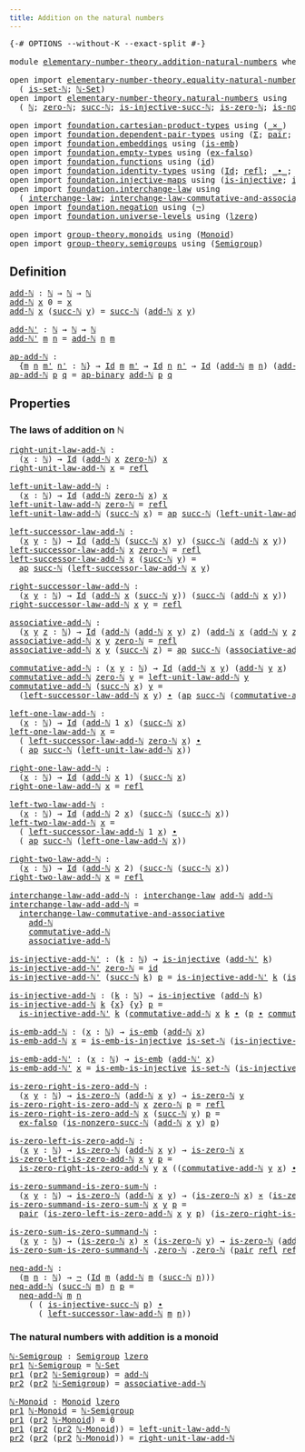 ```yaml
---
title: Addition on the natural numbers
---
```


<pre class="Agda"><a id="57" class="Symbol">{-#</a> <a id="61" class="Keyword">OPTIONS</a> <a id="69" class="Pragma">--without-K</a> <a id="81" class="Pragma">--exact-split</a> <a id="95" class="Symbol">#-}</a>

<a id="100" class="Keyword">module</a> <a id="107" href="elementary-number-theory.addition-natural-numbers.html" class="Module">elementary-number-theory.addition-natural-numbers</a> <a id="157" class="Keyword">where</a>

<a id="164" class="Keyword">open</a> <a id="169" class="Keyword">import</a> <a id="176" href="elementary-number-theory.equality-natural-numbers.html" class="Module">elementary-number-theory.equality-natural-numbers</a> <a id="226" class="Keyword">using</a>
  <a id="234" class="Symbol">(</a> <a id="236" href="elementary-number-theory.equality-natural-numbers.html#2249" class="Function">is-set-ℕ</a><a id="244" class="Symbol">;</a> <a id="246" href="elementary-number-theory.equality-natural-numbers.html#2365" class="Function">ℕ-Set</a><a id="251" class="Symbol">)</a>
<a id="253" class="Keyword">open</a> <a id="258" class="Keyword">import</a> <a id="265" href="elementary-number-theory.natural-numbers.html" class="Module">elementary-number-theory.natural-numbers</a> <a id="306" class="Keyword">using</a>
  <a id="314" class="Symbol">(</a> <a id="316" href="elementary-number-theory.natural-numbers.html#1444" class="Datatype">ℕ</a><a id="317" class="Symbol">;</a> <a id="319" href="elementary-number-theory.natural-numbers.html#1465" class="InductiveConstructor">zero-ℕ</a><a id="325" class="Symbol">;</a> <a id="327" href="elementary-number-theory.natural-numbers.html#1478" class="InductiveConstructor">succ-ℕ</a><a id="333" class="Symbol">;</a> <a id="335" href="elementary-number-theory.natural-numbers.html#2693" class="Function">is-injective-succ-ℕ</a><a id="354" class="Symbol">;</a> <a id="356" href="elementary-number-theory.natural-numbers.html#1742" class="Function">is-zero-ℕ</a><a id="365" class="Symbol">;</a> <a id="367" href="elementary-number-theory.natural-numbers.html#3025" class="Function">is-nonzero-succ-ℕ</a><a id="384" class="Symbol">)</a>
  
<a id="389" class="Keyword">open</a> <a id="394" class="Keyword">import</a> <a id="401" href="foundation.cartesian-product-types.html" class="Module">foundation.cartesian-product-types</a> <a id="436" class="Keyword">using</a> <a id="442" class="Symbol">(</a><a id="443" href="foundation-core.cartesian-product-types.html#577" class="Function Operator">_×_</a><a id="446" class="Symbol">)</a>
<a id="448" class="Keyword">open</a> <a id="453" class="Keyword">import</a> <a id="460" href="foundation.dependent-pair-types.html" class="Module">foundation.dependent-pair-types</a> <a id="492" class="Keyword">using</a> <a id="498" class="Symbol">(</a><a id="499" href="foundation-core.dependent-pair-types.html#502" class="Record">Σ</a><a id="500" class="Symbol">;</a> <a id="502" href="foundation-core.dependent-pair-types.html#575" class="InductiveConstructor">pair</a><a id="506" class="Symbol">;</a> <a id="508" href="foundation-core.dependent-pair-types.html#592" class="Field">pr1</a><a id="511" class="Symbol">;</a> <a id="513" href="foundation-core.dependent-pair-types.html#604" class="Field">pr2</a><a id="516" class="Symbol">)</a>
<a id="518" class="Keyword">open</a> <a id="523" class="Keyword">import</a> <a id="530" href="foundation.embeddings.html" class="Module">foundation.embeddings</a> <a id="552" class="Keyword">using</a> <a id="558" class="Symbol">(</a><a id="559" href="foundation-core.embeddings.html#979" class="Function">is-emb</a><a id="565" class="Symbol">)</a>
<a id="567" class="Keyword">open</a> <a id="572" class="Keyword">import</a> <a id="579" href="foundation.empty-types.html" class="Module">foundation.empty-types</a> <a id="602" class="Keyword">using</a> <a id="608" class="Symbol">(</a><a id="609" href="foundation-core.empty-types.html#1147" class="Function">ex-falso</a><a id="617" class="Symbol">)</a>
<a id="619" class="Keyword">open</a> <a id="624" class="Keyword">import</a> <a id="631" href="foundation.functions.html" class="Module">foundation.functions</a> <a id="652" class="Keyword">using</a> <a id="658" class="Symbol">(</a><a id="659" href="foundation-core.functions.html#309" class="Function">id</a><a id="661" class="Symbol">)</a>
<a id="663" class="Keyword">open</a> <a id="668" class="Keyword">import</a> <a id="675" href="foundation.identity-types.html" class="Module">foundation.identity-types</a> <a id="701" class="Keyword">using</a> <a id="707" class="Symbol">(</a><a id="708" href="foundation-core.identity-types.html#1754" class="Datatype">Id</a><a id="710" class="Symbol">;</a> <a id="712" href="foundation-core.identity-types.html#1807" class="InductiveConstructor">refl</a><a id="716" class="Symbol">;</a> <a id="718" href="foundation-core.identity-types.html#2412" class="Function Operator">_∙_</a><a id="721" class="Symbol">;</a> <a id="723" href="foundation-core.identity-types.html#2716" class="Function">inv</a><a id="726" class="Symbol">;</a> <a id="728" href="foundation-core.identity-types.html#3990" class="Function">ap</a><a id="730" class="Symbol">;</a> <a id="732" href="foundation-core.identity-types.html#7437" class="Function">ap-binary</a><a id="741" class="Symbol">)</a>
<a id="743" class="Keyword">open</a> <a id="748" class="Keyword">import</a> <a id="755" href="foundation.injective-maps.html" class="Module">foundation.injective-maps</a> <a id="781" class="Keyword">using</a> <a id="787" class="Symbol">(</a><a id="788" href="foundation.injective-maps.html#1295" class="Function">is-injective</a><a id="800" class="Symbol">;</a> <a id="802" href="foundation.injective-maps.html#4595" class="Function">is-emb-is-injective</a><a id="821" class="Symbol">)</a>
<a id="823" class="Keyword">open</a> <a id="828" class="Keyword">import</a> <a id="835" href="foundation.interchange-law.html" class="Module">foundation.interchange-law</a> <a id="862" class="Keyword">using</a>
  <a id="870" class="Symbol">(</a> <a id="872" href="foundation.interchange-law.html#1641" class="Function">interchange-law</a><a id="887" class="Symbol">;</a> <a id="889" href="foundation.interchange-law.html#1762" class="Function">interchange-law-commutative-and-associative</a><a id="932" class="Symbol">)</a>
<a id="934" class="Keyword">open</a> <a id="939" class="Keyword">import</a> <a id="946" href="foundation.negation.html" class="Module">foundation.negation</a> <a id="966" class="Keyword">using</a> <a id="972" class="Symbol">(</a><a id="973" href="foundation-core.negation.html#452" class="Function">¬</a><a id="974" class="Symbol">)</a>
<a id="976" class="Keyword">open</a> <a id="981" class="Keyword">import</a> <a id="988" href="foundation.universe-levels.html" class="Module">foundation.universe-levels</a> <a id="1015" class="Keyword">using</a> <a id="1021" class="Symbol">(</a><a id="1022" href="Agda.Primitive.html#764" class="Primitive">lzero</a><a id="1027" class="Symbol">)</a>

<a id="1030" class="Keyword">open</a> <a id="1035" class="Keyword">import</a> <a id="1042" href="group-theory.monoids.html" class="Module">group-theory.monoids</a> <a id="1063" class="Keyword">using</a> <a id="1069" class="Symbol">(</a><a id="1070" href="group-theory.monoids.html#1007" class="Function">Monoid</a><a id="1076" class="Symbol">)</a>
<a id="1078" class="Keyword">open</a> <a id="1083" class="Keyword">import</a> <a id="1090" href="group-theory.semigroups.html" class="Module">group-theory.semigroups</a> <a id="1114" class="Keyword">using</a> <a id="1120" class="Symbol">(</a><a id="1121" href="group-theory.semigroups.html#737" class="Function">Semigroup</a><a id="1130" class="Symbol">)</a>
</pre>
## Definition

<pre class="Agda"><a id="add-ℕ"></a><a id="1160" href="elementary-number-theory.addition-natural-numbers.html#1160" class="Function">add-ℕ</a> <a id="1166" class="Symbol">:</a> <a id="1168" href="elementary-number-theory.natural-numbers.html#1444" class="Datatype">ℕ</a> <a id="1170" class="Symbol">→</a> <a id="1172" href="elementary-number-theory.natural-numbers.html#1444" class="Datatype">ℕ</a> <a id="1174" class="Symbol">→</a> <a id="1176" href="elementary-number-theory.natural-numbers.html#1444" class="Datatype">ℕ</a>
<a id="1178" href="elementary-number-theory.addition-natural-numbers.html#1160" class="Function">add-ℕ</a> <a id="1184" href="elementary-number-theory.addition-natural-numbers.html#1184" class="Bound">x</a> <a id="1186" class="Number">0</a> <a id="1188" class="Symbol">=</a> <a id="1190" href="elementary-number-theory.addition-natural-numbers.html#1184" class="Bound">x</a>
<a id="1192" href="elementary-number-theory.addition-natural-numbers.html#1160" class="Function">add-ℕ</a> <a id="1198" href="elementary-number-theory.addition-natural-numbers.html#1198" class="Bound">x</a> <a id="1200" class="Symbol">(</a><a id="1201" href="elementary-number-theory.natural-numbers.html#1478" class="InductiveConstructor">succ-ℕ</a> <a id="1208" href="elementary-number-theory.addition-natural-numbers.html#1208" class="Bound">y</a><a id="1209" class="Symbol">)</a> <a id="1211" class="Symbol">=</a> <a id="1213" href="elementary-number-theory.natural-numbers.html#1478" class="InductiveConstructor">succ-ℕ</a> <a id="1220" class="Symbol">(</a><a id="1221" href="elementary-number-theory.addition-natural-numbers.html#1160" class="Function">add-ℕ</a> <a id="1227" href="elementary-number-theory.addition-natural-numbers.html#1198" class="Bound">x</a> <a id="1229" href="elementary-number-theory.addition-natural-numbers.html#1208" class="Bound">y</a><a id="1230" class="Symbol">)</a>

<a id="add-ℕ&#39;"></a><a id="1233" href="elementary-number-theory.addition-natural-numbers.html#1233" class="Function">add-ℕ&#39;</a> <a id="1240" class="Symbol">:</a> <a id="1242" href="elementary-number-theory.natural-numbers.html#1444" class="Datatype">ℕ</a> <a id="1244" class="Symbol">→</a> <a id="1246" href="elementary-number-theory.natural-numbers.html#1444" class="Datatype">ℕ</a> <a id="1248" class="Symbol">→</a> <a id="1250" href="elementary-number-theory.natural-numbers.html#1444" class="Datatype">ℕ</a>
<a id="1252" href="elementary-number-theory.addition-natural-numbers.html#1233" class="Function">add-ℕ&#39;</a> <a id="1259" href="elementary-number-theory.addition-natural-numbers.html#1259" class="Bound">m</a> <a id="1261" href="elementary-number-theory.addition-natural-numbers.html#1261" class="Bound">n</a> <a id="1263" class="Symbol">=</a> <a id="1265" href="elementary-number-theory.addition-natural-numbers.html#1160" class="Function">add-ℕ</a> <a id="1271" href="elementary-number-theory.addition-natural-numbers.html#1261" class="Bound">n</a> <a id="1273" href="elementary-number-theory.addition-natural-numbers.html#1259" class="Bound">m</a>

<a id="ap-add-ℕ"></a><a id="1276" href="elementary-number-theory.addition-natural-numbers.html#1276" class="Function">ap-add-ℕ</a> <a id="1285" class="Symbol">:</a>
  <a id="1289" class="Symbol">{</a><a id="1290" href="elementary-number-theory.addition-natural-numbers.html#1290" class="Bound">m</a> <a id="1292" href="elementary-number-theory.addition-natural-numbers.html#1292" class="Bound">n</a> <a id="1294" href="elementary-number-theory.addition-natural-numbers.html#1294" class="Bound">m&#39;</a> <a id="1297" href="elementary-number-theory.addition-natural-numbers.html#1297" class="Bound">n&#39;</a> <a id="1300" class="Symbol">:</a> <a id="1302" href="elementary-number-theory.natural-numbers.html#1444" class="Datatype">ℕ</a><a id="1303" class="Symbol">}</a> <a id="1305" class="Symbol">→</a> <a id="1307" href="foundation-core.identity-types.html#1754" class="Datatype">Id</a> <a id="1310" href="elementary-number-theory.addition-natural-numbers.html#1290" class="Bound">m</a> <a id="1312" href="elementary-number-theory.addition-natural-numbers.html#1294" class="Bound">m&#39;</a> <a id="1315" class="Symbol">→</a> <a id="1317" href="foundation-core.identity-types.html#1754" class="Datatype">Id</a> <a id="1320" href="elementary-number-theory.addition-natural-numbers.html#1292" class="Bound">n</a> <a id="1322" href="elementary-number-theory.addition-natural-numbers.html#1297" class="Bound">n&#39;</a> <a id="1325" class="Symbol">→</a> <a id="1327" href="foundation-core.identity-types.html#1754" class="Datatype">Id</a> <a id="1330" class="Symbol">(</a><a id="1331" href="elementary-number-theory.addition-natural-numbers.html#1160" class="Function">add-ℕ</a> <a id="1337" href="elementary-number-theory.addition-natural-numbers.html#1290" class="Bound">m</a> <a id="1339" href="elementary-number-theory.addition-natural-numbers.html#1292" class="Bound">n</a><a id="1340" class="Symbol">)</a> <a id="1342" class="Symbol">(</a><a id="1343" href="elementary-number-theory.addition-natural-numbers.html#1160" class="Function">add-ℕ</a> <a id="1349" href="elementary-number-theory.addition-natural-numbers.html#1294" class="Bound">m&#39;</a> <a id="1352" href="elementary-number-theory.addition-natural-numbers.html#1297" class="Bound">n&#39;</a><a id="1354" class="Symbol">)</a>
<a id="1356" href="elementary-number-theory.addition-natural-numbers.html#1276" class="Function">ap-add-ℕ</a> <a id="1365" href="elementary-number-theory.addition-natural-numbers.html#1365" class="Bound">p</a> <a id="1367" href="elementary-number-theory.addition-natural-numbers.html#1367" class="Bound">q</a> <a id="1369" class="Symbol">=</a> <a id="1371" href="foundation-core.identity-types.html#7437" class="Function">ap-binary</a> <a id="1381" href="elementary-number-theory.addition-natural-numbers.html#1160" class="Function">add-ℕ</a> <a id="1387" href="elementary-number-theory.addition-natural-numbers.html#1365" class="Bound">p</a> <a id="1389" href="elementary-number-theory.addition-natural-numbers.html#1367" class="Bound">q</a>
</pre>
## Properties

### The laws of addition on ℕ

<pre class="Agda"><a id="right-unit-law-add-ℕ"></a><a id="1450" href="elementary-number-theory.addition-natural-numbers.html#1450" class="Function">right-unit-law-add-ℕ</a> <a id="1471" class="Symbol">:</a>
  <a id="1475" class="Symbol">(</a><a id="1476" href="elementary-number-theory.addition-natural-numbers.html#1476" class="Bound">x</a> <a id="1478" class="Symbol">:</a> <a id="1480" href="elementary-number-theory.natural-numbers.html#1444" class="Datatype">ℕ</a><a id="1481" class="Symbol">)</a> <a id="1483" class="Symbol">→</a> <a id="1485" href="foundation-core.identity-types.html#1754" class="Datatype">Id</a> <a id="1488" class="Symbol">(</a><a id="1489" href="elementary-number-theory.addition-natural-numbers.html#1160" class="Function">add-ℕ</a> <a id="1495" href="elementary-number-theory.addition-natural-numbers.html#1476" class="Bound">x</a> <a id="1497" href="elementary-number-theory.natural-numbers.html#1465" class="InductiveConstructor">zero-ℕ</a><a id="1503" class="Symbol">)</a> <a id="1505" href="elementary-number-theory.addition-natural-numbers.html#1476" class="Bound">x</a>
<a id="1507" href="elementary-number-theory.addition-natural-numbers.html#1450" class="Function">right-unit-law-add-ℕ</a> <a id="1528" href="elementary-number-theory.addition-natural-numbers.html#1528" class="Bound">x</a> <a id="1530" class="Symbol">=</a> <a id="1532" href="foundation-core.identity-types.html#1807" class="InductiveConstructor">refl</a>

<a id="left-unit-law-add-ℕ"></a><a id="1538" href="elementary-number-theory.addition-natural-numbers.html#1538" class="Function">left-unit-law-add-ℕ</a> <a id="1558" class="Symbol">:</a>
  <a id="1562" class="Symbol">(</a><a id="1563" href="elementary-number-theory.addition-natural-numbers.html#1563" class="Bound">x</a> <a id="1565" class="Symbol">:</a> <a id="1567" href="elementary-number-theory.natural-numbers.html#1444" class="Datatype">ℕ</a><a id="1568" class="Symbol">)</a> <a id="1570" class="Symbol">→</a> <a id="1572" href="foundation-core.identity-types.html#1754" class="Datatype">Id</a> <a id="1575" class="Symbol">(</a><a id="1576" href="elementary-number-theory.addition-natural-numbers.html#1160" class="Function">add-ℕ</a> <a id="1582" href="elementary-number-theory.natural-numbers.html#1465" class="InductiveConstructor">zero-ℕ</a> <a id="1589" href="elementary-number-theory.addition-natural-numbers.html#1563" class="Bound">x</a><a id="1590" class="Symbol">)</a> <a id="1592" href="elementary-number-theory.addition-natural-numbers.html#1563" class="Bound">x</a>
<a id="1594" href="elementary-number-theory.addition-natural-numbers.html#1538" class="Function">left-unit-law-add-ℕ</a> <a id="1614" href="elementary-number-theory.natural-numbers.html#1465" class="InductiveConstructor">zero-ℕ</a> <a id="1621" class="Symbol">=</a> <a id="1623" href="foundation-core.identity-types.html#1807" class="InductiveConstructor">refl</a>
<a id="1628" href="elementary-number-theory.addition-natural-numbers.html#1538" class="Function">left-unit-law-add-ℕ</a> <a id="1648" class="Symbol">(</a><a id="1649" href="elementary-number-theory.natural-numbers.html#1478" class="InductiveConstructor">succ-ℕ</a> <a id="1656" href="elementary-number-theory.addition-natural-numbers.html#1656" class="Bound">x</a><a id="1657" class="Symbol">)</a> <a id="1659" class="Symbol">=</a> <a id="1661" href="foundation-core.identity-types.html#3990" class="Function">ap</a> <a id="1664" href="elementary-number-theory.natural-numbers.html#1478" class="InductiveConstructor">succ-ℕ</a> <a id="1671" class="Symbol">(</a><a id="1672" href="elementary-number-theory.addition-natural-numbers.html#1538" class="Function">left-unit-law-add-ℕ</a> <a id="1692" href="elementary-number-theory.addition-natural-numbers.html#1656" class="Bound">x</a><a id="1693" class="Symbol">)</a>

<a id="left-successor-law-add-ℕ"></a><a id="1696" href="elementary-number-theory.addition-natural-numbers.html#1696" class="Function">left-successor-law-add-ℕ</a> <a id="1721" class="Symbol">:</a>
  <a id="1725" class="Symbol">(</a><a id="1726" href="elementary-number-theory.addition-natural-numbers.html#1726" class="Bound">x</a> <a id="1728" href="elementary-number-theory.addition-natural-numbers.html#1728" class="Bound">y</a> <a id="1730" class="Symbol">:</a> <a id="1732" href="elementary-number-theory.natural-numbers.html#1444" class="Datatype">ℕ</a><a id="1733" class="Symbol">)</a> <a id="1735" class="Symbol">→</a> <a id="1737" href="foundation-core.identity-types.html#1754" class="Datatype">Id</a> <a id="1740" class="Symbol">(</a><a id="1741" href="elementary-number-theory.addition-natural-numbers.html#1160" class="Function">add-ℕ</a> <a id="1747" class="Symbol">(</a><a id="1748" href="elementary-number-theory.natural-numbers.html#1478" class="InductiveConstructor">succ-ℕ</a> <a id="1755" href="elementary-number-theory.addition-natural-numbers.html#1726" class="Bound">x</a><a id="1756" class="Symbol">)</a> <a id="1758" href="elementary-number-theory.addition-natural-numbers.html#1728" class="Bound">y</a><a id="1759" class="Symbol">)</a> <a id="1761" class="Symbol">(</a><a id="1762" href="elementary-number-theory.natural-numbers.html#1478" class="InductiveConstructor">succ-ℕ</a> <a id="1769" class="Symbol">(</a><a id="1770" href="elementary-number-theory.addition-natural-numbers.html#1160" class="Function">add-ℕ</a> <a id="1776" href="elementary-number-theory.addition-natural-numbers.html#1726" class="Bound">x</a> <a id="1778" href="elementary-number-theory.addition-natural-numbers.html#1728" class="Bound">y</a><a id="1779" class="Symbol">))</a>
<a id="1782" href="elementary-number-theory.addition-natural-numbers.html#1696" class="Function">left-successor-law-add-ℕ</a> <a id="1807" href="elementary-number-theory.addition-natural-numbers.html#1807" class="Bound">x</a> <a id="1809" href="elementary-number-theory.natural-numbers.html#1465" class="InductiveConstructor">zero-ℕ</a> <a id="1816" class="Symbol">=</a> <a id="1818" href="foundation-core.identity-types.html#1807" class="InductiveConstructor">refl</a>
<a id="1823" href="elementary-number-theory.addition-natural-numbers.html#1696" class="Function">left-successor-law-add-ℕ</a> <a id="1848" href="elementary-number-theory.addition-natural-numbers.html#1848" class="Bound">x</a> <a id="1850" class="Symbol">(</a><a id="1851" href="elementary-number-theory.natural-numbers.html#1478" class="InductiveConstructor">succ-ℕ</a> <a id="1858" href="elementary-number-theory.addition-natural-numbers.html#1858" class="Bound">y</a><a id="1859" class="Symbol">)</a> <a id="1861" class="Symbol">=</a>
  <a id="1865" href="foundation-core.identity-types.html#3990" class="Function">ap</a> <a id="1868" href="elementary-number-theory.natural-numbers.html#1478" class="InductiveConstructor">succ-ℕ</a> <a id="1875" class="Symbol">(</a><a id="1876" href="elementary-number-theory.addition-natural-numbers.html#1696" class="Function">left-successor-law-add-ℕ</a> <a id="1901" href="elementary-number-theory.addition-natural-numbers.html#1848" class="Bound">x</a> <a id="1903" href="elementary-number-theory.addition-natural-numbers.html#1858" class="Bound">y</a><a id="1904" class="Symbol">)</a>
                                        
<a id="right-successor-law-add-ℕ"></a><a id="1947" href="elementary-number-theory.addition-natural-numbers.html#1947" class="Function">right-successor-law-add-ℕ</a> <a id="1973" class="Symbol">:</a>
  <a id="1977" class="Symbol">(</a><a id="1978" href="elementary-number-theory.addition-natural-numbers.html#1978" class="Bound">x</a> <a id="1980" href="elementary-number-theory.addition-natural-numbers.html#1980" class="Bound">y</a> <a id="1982" class="Symbol">:</a> <a id="1984" href="elementary-number-theory.natural-numbers.html#1444" class="Datatype">ℕ</a><a id="1985" class="Symbol">)</a> <a id="1987" class="Symbol">→</a> <a id="1989" href="foundation-core.identity-types.html#1754" class="Datatype">Id</a> <a id="1992" class="Symbol">(</a><a id="1993" href="elementary-number-theory.addition-natural-numbers.html#1160" class="Function">add-ℕ</a> <a id="1999" href="elementary-number-theory.addition-natural-numbers.html#1978" class="Bound">x</a> <a id="2001" class="Symbol">(</a><a id="2002" href="elementary-number-theory.natural-numbers.html#1478" class="InductiveConstructor">succ-ℕ</a> <a id="2009" href="elementary-number-theory.addition-natural-numbers.html#1980" class="Bound">y</a><a id="2010" class="Symbol">))</a> <a id="2013" class="Symbol">(</a><a id="2014" href="elementary-number-theory.natural-numbers.html#1478" class="InductiveConstructor">succ-ℕ</a> <a id="2021" class="Symbol">(</a><a id="2022" href="elementary-number-theory.addition-natural-numbers.html#1160" class="Function">add-ℕ</a> <a id="2028" href="elementary-number-theory.addition-natural-numbers.html#1978" class="Bound">x</a> <a id="2030" href="elementary-number-theory.addition-natural-numbers.html#1980" class="Bound">y</a><a id="2031" class="Symbol">))</a>
<a id="2034" href="elementary-number-theory.addition-natural-numbers.html#1947" class="Function">right-successor-law-add-ℕ</a> <a id="2060" href="elementary-number-theory.addition-natural-numbers.html#2060" class="Bound">x</a> <a id="2062" href="elementary-number-theory.addition-natural-numbers.html#2062" class="Bound">y</a> <a id="2064" class="Symbol">=</a> <a id="2066" href="foundation-core.identity-types.html#1807" class="InductiveConstructor">refl</a>

<a id="associative-add-ℕ"></a><a id="2072" href="elementary-number-theory.addition-natural-numbers.html#2072" class="Function">associative-add-ℕ</a> <a id="2090" class="Symbol">:</a>
  <a id="2094" class="Symbol">(</a><a id="2095" href="elementary-number-theory.addition-natural-numbers.html#2095" class="Bound">x</a> <a id="2097" href="elementary-number-theory.addition-natural-numbers.html#2097" class="Bound">y</a> <a id="2099" href="elementary-number-theory.addition-natural-numbers.html#2099" class="Bound">z</a> <a id="2101" class="Symbol">:</a> <a id="2103" href="elementary-number-theory.natural-numbers.html#1444" class="Datatype">ℕ</a><a id="2104" class="Symbol">)</a> <a id="2106" class="Symbol">→</a> <a id="2108" href="foundation-core.identity-types.html#1754" class="Datatype">Id</a> <a id="2111" class="Symbol">(</a><a id="2112" href="elementary-number-theory.addition-natural-numbers.html#1160" class="Function">add-ℕ</a> <a id="2118" class="Symbol">(</a><a id="2119" href="elementary-number-theory.addition-natural-numbers.html#1160" class="Function">add-ℕ</a> <a id="2125" href="elementary-number-theory.addition-natural-numbers.html#2095" class="Bound">x</a> <a id="2127" href="elementary-number-theory.addition-natural-numbers.html#2097" class="Bound">y</a><a id="2128" class="Symbol">)</a> <a id="2130" href="elementary-number-theory.addition-natural-numbers.html#2099" class="Bound">z</a><a id="2131" class="Symbol">)</a> <a id="2133" class="Symbol">(</a><a id="2134" href="elementary-number-theory.addition-natural-numbers.html#1160" class="Function">add-ℕ</a> <a id="2140" href="elementary-number-theory.addition-natural-numbers.html#2095" class="Bound">x</a> <a id="2142" class="Symbol">(</a><a id="2143" href="elementary-number-theory.addition-natural-numbers.html#1160" class="Function">add-ℕ</a> <a id="2149" href="elementary-number-theory.addition-natural-numbers.html#2097" class="Bound">y</a> <a id="2151" href="elementary-number-theory.addition-natural-numbers.html#2099" class="Bound">z</a><a id="2152" class="Symbol">))</a>
<a id="2155" href="elementary-number-theory.addition-natural-numbers.html#2072" class="Function">associative-add-ℕ</a> <a id="2173" href="elementary-number-theory.addition-natural-numbers.html#2173" class="Bound">x</a> <a id="2175" href="elementary-number-theory.addition-natural-numbers.html#2175" class="Bound">y</a> <a id="2177" href="elementary-number-theory.natural-numbers.html#1465" class="InductiveConstructor">zero-ℕ</a> <a id="2184" class="Symbol">=</a> <a id="2186" href="foundation-core.identity-types.html#1807" class="InductiveConstructor">refl</a> 
<a id="2192" href="elementary-number-theory.addition-natural-numbers.html#2072" class="Function">associative-add-ℕ</a> <a id="2210" href="elementary-number-theory.addition-natural-numbers.html#2210" class="Bound">x</a> <a id="2212" href="elementary-number-theory.addition-natural-numbers.html#2212" class="Bound">y</a> <a id="2214" class="Symbol">(</a><a id="2215" href="elementary-number-theory.natural-numbers.html#1478" class="InductiveConstructor">succ-ℕ</a> <a id="2222" href="elementary-number-theory.addition-natural-numbers.html#2222" class="Bound">z</a><a id="2223" class="Symbol">)</a> <a id="2225" class="Symbol">=</a> <a id="2227" href="foundation-core.identity-types.html#3990" class="Function">ap</a> <a id="2230" href="elementary-number-theory.natural-numbers.html#1478" class="InductiveConstructor">succ-ℕ</a> <a id="2237" class="Symbol">(</a><a id="2238" href="elementary-number-theory.addition-natural-numbers.html#2072" class="Function">associative-add-ℕ</a> <a id="2256" href="elementary-number-theory.addition-natural-numbers.html#2210" class="Bound">x</a> <a id="2258" href="elementary-number-theory.addition-natural-numbers.html#2212" class="Bound">y</a> <a id="2260" href="elementary-number-theory.addition-natural-numbers.html#2222" class="Bound">z</a><a id="2261" class="Symbol">)</a>

<a id="commutative-add-ℕ"></a><a id="2264" href="elementary-number-theory.addition-natural-numbers.html#2264" class="Function">commutative-add-ℕ</a> <a id="2282" class="Symbol">:</a> <a id="2284" class="Symbol">(</a><a id="2285" href="elementary-number-theory.addition-natural-numbers.html#2285" class="Bound">x</a> <a id="2287" href="elementary-number-theory.addition-natural-numbers.html#2287" class="Bound">y</a> <a id="2289" class="Symbol">:</a> <a id="2291" href="elementary-number-theory.natural-numbers.html#1444" class="Datatype">ℕ</a><a id="2292" class="Symbol">)</a> <a id="2294" class="Symbol">→</a> <a id="2296" href="foundation-core.identity-types.html#1754" class="Datatype">Id</a> <a id="2299" class="Symbol">(</a><a id="2300" href="elementary-number-theory.addition-natural-numbers.html#1160" class="Function">add-ℕ</a> <a id="2306" href="elementary-number-theory.addition-natural-numbers.html#2285" class="Bound">x</a> <a id="2308" href="elementary-number-theory.addition-natural-numbers.html#2287" class="Bound">y</a><a id="2309" class="Symbol">)</a> <a id="2311" class="Symbol">(</a><a id="2312" href="elementary-number-theory.addition-natural-numbers.html#1160" class="Function">add-ℕ</a> <a id="2318" href="elementary-number-theory.addition-natural-numbers.html#2287" class="Bound">y</a> <a id="2320" href="elementary-number-theory.addition-natural-numbers.html#2285" class="Bound">x</a><a id="2321" class="Symbol">)</a>
<a id="2323" href="elementary-number-theory.addition-natural-numbers.html#2264" class="Function">commutative-add-ℕ</a> <a id="2341" href="elementary-number-theory.natural-numbers.html#1465" class="InductiveConstructor">zero-ℕ</a> <a id="2348" href="elementary-number-theory.addition-natural-numbers.html#2348" class="Bound">y</a> <a id="2350" class="Symbol">=</a> <a id="2352" href="elementary-number-theory.addition-natural-numbers.html#1538" class="Function">left-unit-law-add-ℕ</a> <a id="2372" href="elementary-number-theory.addition-natural-numbers.html#2348" class="Bound">y</a>
<a id="2374" href="elementary-number-theory.addition-natural-numbers.html#2264" class="Function">commutative-add-ℕ</a> <a id="2392" class="Symbol">(</a><a id="2393" href="elementary-number-theory.natural-numbers.html#1478" class="InductiveConstructor">succ-ℕ</a> <a id="2400" href="elementary-number-theory.addition-natural-numbers.html#2400" class="Bound">x</a><a id="2401" class="Symbol">)</a> <a id="2403" href="elementary-number-theory.addition-natural-numbers.html#2403" class="Bound">y</a> <a id="2405" class="Symbol">=</a>
  <a id="2409" class="Symbol">(</a><a id="2410" href="elementary-number-theory.addition-natural-numbers.html#1696" class="Function">left-successor-law-add-ℕ</a> <a id="2435" href="elementary-number-theory.addition-natural-numbers.html#2400" class="Bound">x</a> <a id="2437" href="elementary-number-theory.addition-natural-numbers.html#2403" class="Bound">y</a><a id="2438" class="Symbol">)</a> <a id="2440" href="foundation-core.identity-types.html#2412" class="Function Operator">∙</a> <a id="2442" class="Symbol">(</a><a id="2443" href="foundation-core.identity-types.html#3990" class="Function">ap</a> <a id="2446" href="elementary-number-theory.natural-numbers.html#1478" class="InductiveConstructor">succ-ℕ</a> <a id="2453" class="Symbol">(</a><a id="2454" href="elementary-number-theory.addition-natural-numbers.html#2264" class="Function">commutative-add-ℕ</a> <a id="2472" href="elementary-number-theory.addition-natural-numbers.html#2400" class="Bound">x</a> <a id="2474" href="elementary-number-theory.addition-natural-numbers.html#2403" class="Bound">y</a><a id="2475" class="Symbol">))</a>

<a id="left-one-law-add-ℕ"></a><a id="2479" href="elementary-number-theory.addition-natural-numbers.html#2479" class="Function">left-one-law-add-ℕ</a> <a id="2498" class="Symbol">:</a>
  <a id="2502" class="Symbol">(</a><a id="2503" href="elementary-number-theory.addition-natural-numbers.html#2503" class="Bound">x</a> <a id="2505" class="Symbol">:</a> <a id="2507" href="elementary-number-theory.natural-numbers.html#1444" class="Datatype">ℕ</a><a id="2508" class="Symbol">)</a> <a id="2510" class="Symbol">→</a> <a id="2512" href="foundation-core.identity-types.html#1754" class="Datatype">Id</a> <a id="2515" class="Symbol">(</a><a id="2516" href="elementary-number-theory.addition-natural-numbers.html#1160" class="Function">add-ℕ</a> <a id="2522" class="Number">1</a> <a id="2524" href="elementary-number-theory.addition-natural-numbers.html#2503" class="Bound">x</a><a id="2525" class="Symbol">)</a> <a id="2527" class="Symbol">(</a><a id="2528" href="elementary-number-theory.natural-numbers.html#1478" class="InductiveConstructor">succ-ℕ</a> <a id="2535" href="elementary-number-theory.addition-natural-numbers.html#2503" class="Bound">x</a><a id="2536" class="Symbol">)</a>
<a id="2538" href="elementary-number-theory.addition-natural-numbers.html#2479" class="Function">left-one-law-add-ℕ</a> <a id="2557" href="elementary-number-theory.addition-natural-numbers.html#2557" class="Bound">x</a> <a id="2559" class="Symbol">=</a>
  <a id="2563" class="Symbol">(</a> <a id="2565" href="elementary-number-theory.addition-natural-numbers.html#1696" class="Function">left-successor-law-add-ℕ</a> <a id="2590" href="elementary-number-theory.natural-numbers.html#1465" class="InductiveConstructor">zero-ℕ</a> <a id="2597" href="elementary-number-theory.addition-natural-numbers.html#2557" class="Bound">x</a><a id="2598" class="Symbol">)</a> <a id="2600" href="foundation-core.identity-types.html#2412" class="Function Operator">∙</a>
  <a id="2604" class="Symbol">(</a> <a id="2606" href="foundation-core.identity-types.html#3990" class="Function">ap</a> <a id="2609" href="elementary-number-theory.natural-numbers.html#1478" class="InductiveConstructor">succ-ℕ</a> <a id="2616" class="Symbol">(</a><a id="2617" href="elementary-number-theory.addition-natural-numbers.html#1538" class="Function">left-unit-law-add-ℕ</a> <a id="2637" href="elementary-number-theory.addition-natural-numbers.html#2557" class="Bound">x</a><a id="2638" class="Symbol">))</a>

<a id="right-one-law-add-ℕ"></a><a id="2642" href="elementary-number-theory.addition-natural-numbers.html#2642" class="Function">right-one-law-add-ℕ</a> <a id="2662" class="Symbol">:</a>
  <a id="2666" class="Symbol">(</a><a id="2667" href="elementary-number-theory.addition-natural-numbers.html#2667" class="Bound">x</a> <a id="2669" class="Symbol">:</a> <a id="2671" href="elementary-number-theory.natural-numbers.html#1444" class="Datatype">ℕ</a><a id="2672" class="Symbol">)</a> <a id="2674" class="Symbol">→</a> <a id="2676" href="foundation-core.identity-types.html#1754" class="Datatype">Id</a> <a id="2679" class="Symbol">(</a><a id="2680" href="elementary-number-theory.addition-natural-numbers.html#1160" class="Function">add-ℕ</a> <a id="2686" href="elementary-number-theory.addition-natural-numbers.html#2667" class="Bound">x</a> <a id="2688" class="Number">1</a><a id="2689" class="Symbol">)</a> <a id="2691" class="Symbol">(</a><a id="2692" href="elementary-number-theory.natural-numbers.html#1478" class="InductiveConstructor">succ-ℕ</a> <a id="2699" href="elementary-number-theory.addition-natural-numbers.html#2667" class="Bound">x</a><a id="2700" class="Symbol">)</a>
<a id="2702" href="elementary-number-theory.addition-natural-numbers.html#2642" class="Function">right-one-law-add-ℕ</a> <a id="2722" href="elementary-number-theory.addition-natural-numbers.html#2722" class="Bound">x</a> <a id="2724" class="Symbol">=</a> <a id="2726" href="foundation-core.identity-types.html#1807" class="InductiveConstructor">refl</a>

<a id="left-two-law-add-ℕ"></a><a id="2732" href="elementary-number-theory.addition-natural-numbers.html#2732" class="Function">left-two-law-add-ℕ</a> <a id="2751" class="Symbol">:</a>
  <a id="2755" class="Symbol">(</a><a id="2756" href="elementary-number-theory.addition-natural-numbers.html#2756" class="Bound">x</a> <a id="2758" class="Symbol">:</a> <a id="2760" href="elementary-number-theory.natural-numbers.html#1444" class="Datatype">ℕ</a><a id="2761" class="Symbol">)</a> <a id="2763" class="Symbol">→</a> <a id="2765" href="foundation-core.identity-types.html#1754" class="Datatype">Id</a> <a id="2768" class="Symbol">(</a><a id="2769" href="elementary-number-theory.addition-natural-numbers.html#1160" class="Function">add-ℕ</a> <a id="2775" class="Number">2</a> <a id="2777" href="elementary-number-theory.addition-natural-numbers.html#2756" class="Bound">x</a><a id="2778" class="Symbol">)</a> <a id="2780" class="Symbol">(</a><a id="2781" href="elementary-number-theory.natural-numbers.html#1478" class="InductiveConstructor">succ-ℕ</a> <a id="2788" class="Symbol">(</a><a id="2789" href="elementary-number-theory.natural-numbers.html#1478" class="InductiveConstructor">succ-ℕ</a> <a id="2796" href="elementary-number-theory.addition-natural-numbers.html#2756" class="Bound">x</a><a id="2797" class="Symbol">))</a>
<a id="2800" href="elementary-number-theory.addition-natural-numbers.html#2732" class="Function">left-two-law-add-ℕ</a> <a id="2819" href="elementary-number-theory.addition-natural-numbers.html#2819" class="Bound">x</a> <a id="2821" class="Symbol">=</a>
  <a id="2825" class="Symbol">(</a> <a id="2827" href="elementary-number-theory.addition-natural-numbers.html#1696" class="Function">left-successor-law-add-ℕ</a> <a id="2852" class="Number">1</a> <a id="2854" href="elementary-number-theory.addition-natural-numbers.html#2819" class="Bound">x</a><a id="2855" class="Symbol">)</a> <a id="2857" href="foundation-core.identity-types.html#2412" class="Function Operator">∙</a>
  <a id="2861" class="Symbol">(</a> <a id="2863" href="foundation-core.identity-types.html#3990" class="Function">ap</a> <a id="2866" href="elementary-number-theory.natural-numbers.html#1478" class="InductiveConstructor">succ-ℕ</a> <a id="2873" class="Symbol">(</a><a id="2874" href="elementary-number-theory.addition-natural-numbers.html#2479" class="Function">left-one-law-add-ℕ</a> <a id="2893" href="elementary-number-theory.addition-natural-numbers.html#2819" class="Bound">x</a><a id="2894" class="Symbol">))</a>

<a id="right-two-law-add-ℕ"></a><a id="2898" href="elementary-number-theory.addition-natural-numbers.html#2898" class="Function">right-two-law-add-ℕ</a> <a id="2918" class="Symbol">:</a>
  <a id="2922" class="Symbol">(</a><a id="2923" href="elementary-number-theory.addition-natural-numbers.html#2923" class="Bound">x</a> <a id="2925" class="Symbol">:</a> <a id="2927" href="elementary-number-theory.natural-numbers.html#1444" class="Datatype">ℕ</a><a id="2928" class="Symbol">)</a> <a id="2930" class="Symbol">→</a> <a id="2932" href="foundation-core.identity-types.html#1754" class="Datatype">Id</a> <a id="2935" class="Symbol">(</a><a id="2936" href="elementary-number-theory.addition-natural-numbers.html#1160" class="Function">add-ℕ</a> <a id="2942" href="elementary-number-theory.addition-natural-numbers.html#2923" class="Bound">x</a> <a id="2944" class="Number">2</a><a id="2945" class="Symbol">)</a> <a id="2947" class="Symbol">(</a><a id="2948" href="elementary-number-theory.natural-numbers.html#1478" class="InductiveConstructor">succ-ℕ</a> <a id="2955" class="Symbol">(</a><a id="2956" href="elementary-number-theory.natural-numbers.html#1478" class="InductiveConstructor">succ-ℕ</a> <a id="2963" href="elementary-number-theory.addition-natural-numbers.html#2923" class="Bound">x</a><a id="2964" class="Symbol">))</a>
<a id="2967" href="elementary-number-theory.addition-natural-numbers.html#2898" class="Function">right-two-law-add-ℕ</a> <a id="2987" href="elementary-number-theory.addition-natural-numbers.html#2987" class="Bound">x</a> <a id="2989" class="Symbol">=</a> <a id="2991" href="foundation-core.identity-types.html#1807" class="InductiveConstructor">refl</a>

<a id="interchange-law-add-add-ℕ"></a><a id="2997" href="elementary-number-theory.addition-natural-numbers.html#2997" class="Function">interchange-law-add-add-ℕ</a> <a id="3023" class="Symbol">:</a> <a id="3025" href="foundation.interchange-law.html#1641" class="Function">interchange-law</a> <a id="3041" href="elementary-number-theory.addition-natural-numbers.html#1160" class="Function">add-ℕ</a> <a id="3047" href="elementary-number-theory.addition-natural-numbers.html#1160" class="Function">add-ℕ</a>
<a id="3053" href="elementary-number-theory.addition-natural-numbers.html#2997" class="Function">interchange-law-add-add-ℕ</a> <a id="3079" class="Symbol">=</a>
  <a id="3083" href="foundation.interchange-law.html#1762" class="Function">interchange-law-commutative-and-associative</a>
    <a id="3131" href="elementary-number-theory.addition-natural-numbers.html#1160" class="Function">add-ℕ</a>
    <a id="3141" href="elementary-number-theory.addition-natural-numbers.html#2264" class="Function">commutative-add-ℕ</a>
    <a id="3163" href="elementary-number-theory.addition-natural-numbers.html#2072" class="Function">associative-add-ℕ</a>

<a id="is-injective-add-ℕ&#39;"></a><a id="3182" href="elementary-number-theory.addition-natural-numbers.html#3182" class="Function">is-injective-add-ℕ&#39;</a> <a id="3202" class="Symbol">:</a> <a id="3204" class="Symbol">(</a><a id="3205" href="elementary-number-theory.addition-natural-numbers.html#3205" class="Bound">k</a> <a id="3207" class="Symbol">:</a> <a id="3209" href="elementary-number-theory.natural-numbers.html#1444" class="Datatype">ℕ</a><a id="3210" class="Symbol">)</a> <a id="3212" class="Symbol">→</a> <a id="3214" href="foundation.injective-maps.html#1295" class="Function">is-injective</a> <a id="3227" class="Symbol">(</a><a id="3228" href="elementary-number-theory.addition-natural-numbers.html#1233" class="Function">add-ℕ&#39;</a> <a id="3235" href="elementary-number-theory.addition-natural-numbers.html#3205" class="Bound">k</a><a id="3236" class="Symbol">)</a>
<a id="3238" href="elementary-number-theory.addition-natural-numbers.html#3182" class="Function">is-injective-add-ℕ&#39;</a> <a id="3258" href="elementary-number-theory.natural-numbers.html#1465" class="InductiveConstructor">zero-ℕ</a> <a id="3265" class="Symbol">=</a> <a id="3267" href="foundation-core.functions.html#309" class="Function">id</a>
<a id="3270" href="elementary-number-theory.addition-natural-numbers.html#3182" class="Function">is-injective-add-ℕ&#39;</a> <a id="3290" class="Symbol">(</a><a id="3291" href="elementary-number-theory.natural-numbers.html#1478" class="InductiveConstructor">succ-ℕ</a> <a id="3298" href="elementary-number-theory.addition-natural-numbers.html#3298" class="Bound">k</a><a id="3299" class="Symbol">)</a> <a id="3301" href="elementary-number-theory.addition-natural-numbers.html#3301" class="Bound">p</a> <a id="3303" class="Symbol">=</a> <a id="3305" href="elementary-number-theory.addition-natural-numbers.html#3182" class="Function">is-injective-add-ℕ&#39;</a> <a id="3325" href="elementary-number-theory.addition-natural-numbers.html#3298" class="Bound">k</a> <a id="3327" class="Symbol">(</a><a id="3328" href="elementary-number-theory.natural-numbers.html#2693" class="Function">is-injective-succ-ℕ</a> <a id="3348" href="elementary-number-theory.addition-natural-numbers.html#3301" class="Bound">p</a><a id="3349" class="Symbol">)</a>

<a id="is-injective-add-ℕ"></a><a id="3352" href="elementary-number-theory.addition-natural-numbers.html#3352" class="Function">is-injective-add-ℕ</a> <a id="3371" class="Symbol">:</a> <a id="3373" class="Symbol">(</a><a id="3374" href="elementary-number-theory.addition-natural-numbers.html#3374" class="Bound">k</a> <a id="3376" class="Symbol">:</a> <a id="3378" href="elementary-number-theory.natural-numbers.html#1444" class="Datatype">ℕ</a><a id="3379" class="Symbol">)</a> <a id="3381" class="Symbol">→</a> <a id="3383" href="foundation.injective-maps.html#1295" class="Function">is-injective</a> <a id="3396" class="Symbol">(</a><a id="3397" href="elementary-number-theory.addition-natural-numbers.html#1160" class="Function">add-ℕ</a> <a id="3403" href="elementary-number-theory.addition-natural-numbers.html#3374" class="Bound">k</a><a id="3404" class="Symbol">)</a>
<a id="3406" href="elementary-number-theory.addition-natural-numbers.html#3352" class="Function">is-injective-add-ℕ</a> <a id="3425" href="elementary-number-theory.addition-natural-numbers.html#3425" class="Bound">k</a> <a id="3427" class="Symbol">{</a><a id="3428" href="elementary-number-theory.addition-natural-numbers.html#3428" class="Bound">x</a><a id="3429" class="Symbol">}</a> <a id="3431" class="Symbol">{</a><a id="3432" href="elementary-number-theory.addition-natural-numbers.html#3432" class="Bound">y</a><a id="3433" class="Symbol">}</a> <a id="3435" href="elementary-number-theory.addition-natural-numbers.html#3435" class="Bound">p</a> <a id="3437" class="Symbol">=</a>
  <a id="3441" href="elementary-number-theory.addition-natural-numbers.html#3182" class="Function">is-injective-add-ℕ&#39;</a> <a id="3461" href="elementary-number-theory.addition-natural-numbers.html#3425" class="Bound">k</a> <a id="3463" class="Symbol">(</a><a id="3464" href="elementary-number-theory.addition-natural-numbers.html#2264" class="Function">commutative-add-ℕ</a> <a id="3482" href="elementary-number-theory.addition-natural-numbers.html#3428" class="Bound">x</a> <a id="3484" href="elementary-number-theory.addition-natural-numbers.html#3425" class="Bound">k</a> <a id="3486" href="foundation-core.identity-types.html#2412" class="Function Operator">∙</a> <a id="3488" class="Symbol">(</a><a id="3489" href="elementary-number-theory.addition-natural-numbers.html#3435" class="Bound">p</a> <a id="3491" href="foundation-core.identity-types.html#2412" class="Function Operator">∙</a> <a id="3493" href="elementary-number-theory.addition-natural-numbers.html#2264" class="Function">commutative-add-ℕ</a> <a id="3511" href="elementary-number-theory.addition-natural-numbers.html#3425" class="Bound">k</a> <a id="3513" href="elementary-number-theory.addition-natural-numbers.html#3432" class="Bound">y</a><a id="3514" class="Symbol">))</a>

<a id="is-emb-add-ℕ"></a><a id="3518" href="elementary-number-theory.addition-natural-numbers.html#3518" class="Function">is-emb-add-ℕ</a> <a id="3531" class="Symbol">:</a> <a id="3533" class="Symbol">(</a><a id="3534" href="elementary-number-theory.addition-natural-numbers.html#3534" class="Bound">x</a> <a id="3536" class="Symbol">:</a> <a id="3538" href="elementary-number-theory.natural-numbers.html#1444" class="Datatype">ℕ</a><a id="3539" class="Symbol">)</a> <a id="3541" class="Symbol">→</a> <a id="3543" href="foundation-core.embeddings.html#979" class="Function">is-emb</a> <a id="3550" class="Symbol">(</a><a id="3551" href="elementary-number-theory.addition-natural-numbers.html#1160" class="Function">add-ℕ</a> <a id="3557" href="elementary-number-theory.addition-natural-numbers.html#3534" class="Bound">x</a><a id="3558" class="Symbol">)</a>
<a id="3560" href="elementary-number-theory.addition-natural-numbers.html#3518" class="Function">is-emb-add-ℕ</a> <a id="3573" href="elementary-number-theory.addition-natural-numbers.html#3573" class="Bound">x</a> <a id="3575" class="Symbol">=</a> <a id="3577" href="foundation.injective-maps.html#4595" class="Function">is-emb-is-injective</a> <a id="3597" href="elementary-number-theory.equality-natural-numbers.html#2249" class="Function">is-set-ℕ</a> <a id="3606" class="Symbol">(</a><a id="3607" href="elementary-number-theory.addition-natural-numbers.html#3352" class="Function">is-injective-add-ℕ</a> <a id="3626" href="elementary-number-theory.addition-natural-numbers.html#3573" class="Bound">x</a><a id="3627" class="Symbol">)</a>

<a id="is-emb-add-ℕ&#39;"></a><a id="3630" href="elementary-number-theory.addition-natural-numbers.html#3630" class="Function">is-emb-add-ℕ&#39;</a> <a id="3644" class="Symbol">:</a> <a id="3646" class="Symbol">(</a><a id="3647" href="elementary-number-theory.addition-natural-numbers.html#3647" class="Bound">x</a> <a id="3649" class="Symbol">:</a> <a id="3651" href="elementary-number-theory.natural-numbers.html#1444" class="Datatype">ℕ</a><a id="3652" class="Symbol">)</a> <a id="3654" class="Symbol">→</a> <a id="3656" href="foundation-core.embeddings.html#979" class="Function">is-emb</a> <a id="3663" class="Symbol">(</a><a id="3664" href="elementary-number-theory.addition-natural-numbers.html#1233" class="Function">add-ℕ&#39;</a> <a id="3671" href="elementary-number-theory.addition-natural-numbers.html#3647" class="Bound">x</a><a id="3672" class="Symbol">)</a>
<a id="3674" href="elementary-number-theory.addition-natural-numbers.html#3630" class="Function">is-emb-add-ℕ&#39;</a> <a id="3688" href="elementary-number-theory.addition-natural-numbers.html#3688" class="Bound">x</a> <a id="3690" class="Symbol">=</a> <a id="3692" href="foundation.injective-maps.html#4595" class="Function">is-emb-is-injective</a> <a id="3712" href="elementary-number-theory.equality-natural-numbers.html#2249" class="Function">is-set-ℕ</a> <a id="3721" class="Symbol">(</a><a id="3722" href="elementary-number-theory.addition-natural-numbers.html#3182" class="Function">is-injective-add-ℕ&#39;</a> <a id="3742" href="elementary-number-theory.addition-natural-numbers.html#3688" class="Bound">x</a><a id="3743" class="Symbol">)</a>

<a id="is-zero-right-is-zero-add-ℕ"></a><a id="3746" href="elementary-number-theory.addition-natural-numbers.html#3746" class="Function">is-zero-right-is-zero-add-ℕ</a> <a id="3774" class="Symbol">:</a>
  <a id="3778" class="Symbol">(</a><a id="3779" href="elementary-number-theory.addition-natural-numbers.html#3779" class="Bound">x</a> <a id="3781" href="elementary-number-theory.addition-natural-numbers.html#3781" class="Bound">y</a> <a id="3783" class="Symbol">:</a> <a id="3785" href="elementary-number-theory.natural-numbers.html#1444" class="Datatype">ℕ</a><a id="3786" class="Symbol">)</a> <a id="3788" class="Symbol">→</a> <a id="3790" href="elementary-number-theory.natural-numbers.html#1742" class="Function">is-zero-ℕ</a> <a id="3800" class="Symbol">(</a><a id="3801" href="elementary-number-theory.addition-natural-numbers.html#1160" class="Function">add-ℕ</a> <a id="3807" href="elementary-number-theory.addition-natural-numbers.html#3779" class="Bound">x</a> <a id="3809" href="elementary-number-theory.addition-natural-numbers.html#3781" class="Bound">y</a><a id="3810" class="Symbol">)</a> <a id="3812" class="Symbol">→</a> <a id="3814" href="elementary-number-theory.natural-numbers.html#1742" class="Function">is-zero-ℕ</a> <a id="3824" href="elementary-number-theory.addition-natural-numbers.html#3781" class="Bound">y</a>
<a id="3826" href="elementary-number-theory.addition-natural-numbers.html#3746" class="Function">is-zero-right-is-zero-add-ℕ</a> <a id="3854" href="elementary-number-theory.addition-natural-numbers.html#3854" class="Bound">x</a> <a id="3856" href="elementary-number-theory.natural-numbers.html#1465" class="InductiveConstructor">zero-ℕ</a> <a id="3863" href="elementary-number-theory.addition-natural-numbers.html#3863" class="Bound">p</a> <a id="3865" class="Symbol">=</a> <a id="3867" href="foundation-core.identity-types.html#1807" class="InductiveConstructor">refl</a>
<a id="3872" href="elementary-number-theory.addition-natural-numbers.html#3746" class="Function">is-zero-right-is-zero-add-ℕ</a> <a id="3900" href="elementary-number-theory.addition-natural-numbers.html#3900" class="Bound">x</a> <a id="3902" class="Symbol">(</a><a id="3903" href="elementary-number-theory.natural-numbers.html#1478" class="InductiveConstructor">succ-ℕ</a> <a id="3910" href="elementary-number-theory.addition-natural-numbers.html#3910" class="Bound">y</a><a id="3911" class="Symbol">)</a> <a id="3913" href="elementary-number-theory.addition-natural-numbers.html#3913" class="Bound">p</a> <a id="3915" class="Symbol">=</a>
  <a id="3919" href="foundation-core.empty-types.html#1147" class="Function">ex-falso</a> <a id="3928" class="Symbol">(</a><a id="3929" href="elementary-number-theory.natural-numbers.html#3025" class="Function">is-nonzero-succ-ℕ</a> <a id="3947" class="Symbol">(</a><a id="3948" href="elementary-number-theory.addition-natural-numbers.html#1160" class="Function">add-ℕ</a> <a id="3954" href="elementary-number-theory.addition-natural-numbers.html#3900" class="Bound">x</a> <a id="3956" href="elementary-number-theory.addition-natural-numbers.html#3910" class="Bound">y</a><a id="3957" class="Symbol">)</a> <a id="3959" href="elementary-number-theory.addition-natural-numbers.html#3913" class="Bound">p</a><a id="3960" class="Symbol">)</a>

<a id="is-zero-left-is-zero-add-ℕ"></a><a id="3963" href="elementary-number-theory.addition-natural-numbers.html#3963" class="Function">is-zero-left-is-zero-add-ℕ</a> <a id="3990" class="Symbol">:</a>
  <a id="3994" class="Symbol">(</a><a id="3995" href="elementary-number-theory.addition-natural-numbers.html#3995" class="Bound">x</a> <a id="3997" href="elementary-number-theory.addition-natural-numbers.html#3997" class="Bound">y</a> <a id="3999" class="Symbol">:</a> <a id="4001" href="elementary-number-theory.natural-numbers.html#1444" class="Datatype">ℕ</a><a id="4002" class="Symbol">)</a> <a id="4004" class="Symbol">→</a> <a id="4006" href="elementary-number-theory.natural-numbers.html#1742" class="Function">is-zero-ℕ</a> <a id="4016" class="Symbol">(</a><a id="4017" href="elementary-number-theory.addition-natural-numbers.html#1160" class="Function">add-ℕ</a> <a id="4023" href="elementary-number-theory.addition-natural-numbers.html#3995" class="Bound">x</a> <a id="4025" href="elementary-number-theory.addition-natural-numbers.html#3997" class="Bound">y</a><a id="4026" class="Symbol">)</a> <a id="4028" class="Symbol">→</a> <a id="4030" href="elementary-number-theory.natural-numbers.html#1742" class="Function">is-zero-ℕ</a> <a id="4040" href="elementary-number-theory.addition-natural-numbers.html#3995" class="Bound">x</a>
<a id="4042" href="elementary-number-theory.addition-natural-numbers.html#3963" class="Function">is-zero-left-is-zero-add-ℕ</a> <a id="4069" href="elementary-number-theory.addition-natural-numbers.html#4069" class="Bound">x</a> <a id="4071" href="elementary-number-theory.addition-natural-numbers.html#4071" class="Bound">y</a> <a id="4073" href="elementary-number-theory.addition-natural-numbers.html#4073" class="Bound">p</a> <a id="4075" class="Symbol">=</a>
  <a id="4079" href="elementary-number-theory.addition-natural-numbers.html#3746" class="Function">is-zero-right-is-zero-add-ℕ</a> <a id="4107" href="elementary-number-theory.addition-natural-numbers.html#4071" class="Bound">y</a> <a id="4109" href="elementary-number-theory.addition-natural-numbers.html#4069" class="Bound">x</a> <a id="4111" class="Symbol">((</a><a id="4113" href="elementary-number-theory.addition-natural-numbers.html#2264" class="Function">commutative-add-ℕ</a> <a id="4131" href="elementary-number-theory.addition-natural-numbers.html#4071" class="Bound">y</a> <a id="4133" href="elementary-number-theory.addition-natural-numbers.html#4069" class="Bound">x</a><a id="4134" class="Symbol">)</a> <a id="4136" href="foundation-core.identity-types.html#2412" class="Function Operator">∙</a> <a id="4138" href="elementary-number-theory.addition-natural-numbers.html#4073" class="Bound">p</a><a id="4139" class="Symbol">)</a>

<a id="is-zero-summand-is-zero-sum-ℕ"></a><a id="4142" href="elementary-number-theory.addition-natural-numbers.html#4142" class="Function">is-zero-summand-is-zero-sum-ℕ</a> <a id="4172" class="Symbol">:</a>
  <a id="4176" class="Symbol">(</a><a id="4177" href="elementary-number-theory.addition-natural-numbers.html#4177" class="Bound">x</a> <a id="4179" href="elementary-number-theory.addition-natural-numbers.html#4179" class="Bound">y</a> <a id="4181" class="Symbol">:</a> <a id="4183" href="elementary-number-theory.natural-numbers.html#1444" class="Datatype">ℕ</a><a id="4184" class="Symbol">)</a> <a id="4186" class="Symbol">→</a> <a id="4188" href="elementary-number-theory.natural-numbers.html#1742" class="Function">is-zero-ℕ</a> <a id="4198" class="Symbol">(</a><a id="4199" href="elementary-number-theory.addition-natural-numbers.html#1160" class="Function">add-ℕ</a> <a id="4205" href="elementary-number-theory.addition-natural-numbers.html#4177" class="Bound">x</a> <a id="4207" href="elementary-number-theory.addition-natural-numbers.html#4179" class="Bound">y</a><a id="4208" class="Symbol">)</a> <a id="4210" class="Symbol">→</a> <a id="4212" class="Symbol">(</a><a id="4213" href="elementary-number-theory.natural-numbers.html#1742" class="Function">is-zero-ℕ</a> <a id="4223" href="elementary-number-theory.addition-natural-numbers.html#4177" class="Bound">x</a><a id="4224" class="Symbol">)</a> <a id="4226" href="foundation-core.cartesian-product-types.html#577" class="Function Operator">×</a> <a id="4228" class="Symbol">(</a><a id="4229" href="elementary-number-theory.natural-numbers.html#1742" class="Function">is-zero-ℕ</a> <a id="4239" href="elementary-number-theory.addition-natural-numbers.html#4179" class="Bound">y</a><a id="4240" class="Symbol">)</a>
<a id="4242" href="elementary-number-theory.addition-natural-numbers.html#4142" class="Function">is-zero-summand-is-zero-sum-ℕ</a> <a id="4272" href="elementary-number-theory.addition-natural-numbers.html#4272" class="Bound">x</a> <a id="4274" href="elementary-number-theory.addition-natural-numbers.html#4274" class="Bound">y</a> <a id="4276" href="elementary-number-theory.addition-natural-numbers.html#4276" class="Bound">p</a> <a id="4278" class="Symbol">=</a>
  <a id="4282" href="foundation-core.dependent-pair-types.html#575" class="InductiveConstructor">pair</a> <a id="4287" class="Symbol">(</a><a id="4288" href="elementary-number-theory.addition-natural-numbers.html#3963" class="Function">is-zero-left-is-zero-add-ℕ</a> <a id="4315" href="elementary-number-theory.addition-natural-numbers.html#4272" class="Bound">x</a> <a id="4317" href="elementary-number-theory.addition-natural-numbers.html#4274" class="Bound">y</a> <a id="4319" href="elementary-number-theory.addition-natural-numbers.html#4276" class="Bound">p</a><a id="4320" class="Symbol">)</a> <a id="4322" class="Symbol">(</a><a id="4323" href="elementary-number-theory.addition-natural-numbers.html#3746" class="Function">is-zero-right-is-zero-add-ℕ</a> <a id="4351" href="elementary-number-theory.addition-natural-numbers.html#4272" class="Bound">x</a> <a id="4353" href="elementary-number-theory.addition-natural-numbers.html#4274" class="Bound">y</a> <a id="4355" href="elementary-number-theory.addition-natural-numbers.html#4276" class="Bound">p</a><a id="4356" class="Symbol">)</a>

<a id="is-zero-sum-is-zero-summand-ℕ"></a><a id="4359" href="elementary-number-theory.addition-natural-numbers.html#4359" class="Function">is-zero-sum-is-zero-summand-ℕ</a> <a id="4389" class="Symbol">:</a>
  <a id="4393" class="Symbol">(</a><a id="4394" href="elementary-number-theory.addition-natural-numbers.html#4394" class="Bound">x</a> <a id="4396" href="elementary-number-theory.addition-natural-numbers.html#4396" class="Bound">y</a> <a id="4398" class="Symbol">:</a> <a id="4400" href="elementary-number-theory.natural-numbers.html#1444" class="Datatype">ℕ</a><a id="4401" class="Symbol">)</a> <a id="4403" class="Symbol">→</a> <a id="4405" class="Symbol">(</a><a id="4406" href="elementary-number-theory.natural-numbers.html#1742" class="Function">is-zero-ℕ</a> <a id="4416" href="elementary-number-theory.addition-natural-numbers.html#4394" class="Bound">x</a><a id="4417" class="Symbol">)</a> <a id="4419" href="foundation-core.cartesian-product-types.html#577" class="Function Operator">×</a> <a id="4421" class="Symbol">(</a><a id="4422" href="elementary-number-theory.natural-numbers.html#1742" class="Function">is-zero-ℕ</a> <a id="4432" href="elementary-number-theory.addition-natural-numbers.html#4396" class="Bound">y</a><a id="4433" class="Symbol">)</a> <a id="4435" class="Symbol">→</a> <a id="4437" href="elementary-number-theory.natural-numbers.html#1742" class="Function">is-zero-ℕ</a> <a id="4447" class="Symbol">(</a><a id="4448" href="elementary-number-theory.addition-natural-numbers.html#1160" class="Function">add-ℕ</a> <a id="4454" href="elementary-number-theory.addition-natural-numbers.html#4394" class="Bound">x</a> <a id="4456" href="elementary-number-theory.addition-natural-numbers.html#4396" class="Bound">y</a><a id="4457" class="Symbol">)</a>
<a id="4459" href="elementary-number-theory.addition-natural-numbers.html#4359" class="Function">is-zero-sum-is-zero-summand-ℕ</a> <a id="4489" class="DottedPattern Symbol">.</a><a id="4490" href="elementary-number-theory.natural-numbers.html#1465" class="DottedPattern InductiveConstructor">zero-ℕ</a> <a id="4497" class="DottedPattern Symbol">.</a><a id="4498" href="elementary-number-theory.natural-numbers.html#1465" class="DottedPattern InductiveConstructor">zero-ℕ</a> <a id="4505" class="Symbol">(</a><a id="4506" href="foundation-core.dependent-pair-types.html#575" class="InductiveConstructor">pair</a> <a id="4511" href="foundation-core.identity-types.html#1807" class="InductiveConstructor">refl</a> <a id="4516" href="foundation-core.identity-types.html#1807" class="InductiveConstructor">refl</a><a id="4520" class="Symbol">)</a> <a id="4522" class="Symbol">=</a> <a id="4524" href="foundation-core.identity-types.html#1807" class="InductiveConstructor">refl</a>

<a id="neq-add-ℕ"></a><a id="4530" href="elementary-number-theory.addition-natural-numbers.html#4530" class="Function">neq-add-ℕ</a> <a id="4540" class="Symbol">:</a>
  <a id="4544" class="Symbol">(</a><a id="4545" href="elementary-number-theory.addition-natural-numbers.html#4545" class="Bound">m</a> <a id="4547" href="elementary-number-theory.addition-natural-numbers.html#4547" class="Bound">n</a> <a id="4549" class="Symbol">:</a> <a id="4551" href="elementary-number-theory.natural-numbers.html#1444" class="Datatype">ℕ</a><a id="4552" class="Symbol">)</a> <a id="4554" class="Symbol">→</a> <a id="4556" href="foundation-core.negation.html#452" class="Function">¬</a> <a id="4558" class="Symbol">(</a><a id="4559" href="foundation-core.identity-types.html#1754" class="Datatype">Id</a> <a id="4562" href="elementary-number-theory.addition-natural-numbers.html#4545" class="Bound">m</a> <a id="4564" class="Symbol">(</a><a id="4565" href="elementary-number-theory.addition-natural-numbers.html#1160" class="Function">add-ℕ</a> <a id="4571" href="elementary-number-theory.addition-natural-numbers.html#4545" class="Bound">m</a> <a id="4573" class="Symbol">(</a><a id="4574" href="elementary-number-theory.natural-numbers.html#1478" class="InductiveConstructor">succ-ℕ</a> <a id="4581" href="elementary-number-theory.addition-natural-numbers.html#4547" class="Bound">n</a><a id="4582" class="Symbol">)))</a>
<a id="4586" href="elementary-number-theory.addition-natural-numbers.html#4530" class="Function">neq-add-ℕ</a> <a id="4596" class="Symbol">(</a><a id="4597" href="elementary-number-theory.natural-numbers.html#1478" class="InductiveConstructor">succ-ℕ</a> <a id="4604" href="elementary-number-theory.addition-natural-numbers.html#4604" class="Bound">m</a><a id="4605" class="Symbol">)</a> <a id="4607" href="elementary-number-theory.addition-natural-numbers.html#4607" class="Bound">n</a> <a id="4609" href="elementary-number-theory.addition-natural-numbers.html#4609" class="Bound">p</a> <a id="4611" class="Symbol">=</a>
  <a id="4615" href="elementary-number-theory.addition-natural-numbers.html#4530" class="Function">neq-add-ℕ</a> <a id="4625" href="elementary-number-theory.addition-natural-numbers.html#4604" class="Bound">m</a> <a id="4627" href="elementary-number-theory.addition-natural-numbers.html#4607" class="Bound">n</a>
    <a id="4633" class="Symbol">(</a> <a id="4635" class="Symbol">(</a> <a id="4637" href="elementary-number-theory.natural-numbers.html#2693" class="Function">is-injective-succ-ℕ</a> <a id="4657" href="elementary-number-theory.addition-natural-numbers.html#4609" class="Bound">p</a><a id="4658" class="Symbol">)</a> <a id="4660" href="foundation-core.identity-types.html#2412" class="Function Operator">∙</a>
      <a id="4668" class="Symbol">(</a> <a id="4670" href="elementary-number-theory.addition-natural-numbers.html#1696" class="Function">left-successor-law-add-ℕ</a> <a id="4695" href="elementary-number-theory.addition-natural-numbers.html#4604" class="Bound">m</a> <a id="4697" href="elementary-number-theory.addition-natural-numbers.html#4607" class="Bound">n</a><a id="4698" class="Symbol">))</a>
</pre>
### The natural numbers with addition is a monoid

<pre class="Agda"><a id="ℕ-Semigroup"></a><a id="4765" href="elementary-number-theory.addition-natural-numbers.html#4765" class="Function">ℕ-Semigroup</a> <a id="4777" class="Symbol">:</a> <a id="4779" href="group-theory.semigroups.html#737" class="Function">Semigroup</a> <a id="4789" href="Agda.Primitive.html#764" class="Primitive">lzero</a>
<a id="4795" href="foundation-core.dependent-pair-types.html#592" class="Field">pr1</a> <a id="4799" href="elementary-number-theory.addition-natural-numbers.html#4765" class="Function">ℕ-Semigroup</a> <a id="4811" class="Symbol">=</a> <a id="4813" href="elementary-number-theory.equality-natural-numbers.html#2365" class="Function">ℕ-Set</a>
<a id="4819" href="foundation-core.dependent-pair-types.html#592" class="Field">pr1</a> <a id="4823" class="Symbol">(</a><a id="4824" href="foundation-core.dependent-pair-types.html#604" class="Field">pr2</a> <a id="4828" href="elementary-number-theory.addition-natural-numbers.html#4765" class="Function">ℕ-Semigroup</a><a id="4839" class="Symbol">)</a> <a id="4841" class="Symbol">=</a> <a id="4843" href="elementary-number-theory.addition-natural-numbers.html#1160" class="Function">add-ℕ</a>
<a id="4849" href="foundation-core.dependent-pair-types.html#604" class="Field">pr2</a> <a id="4853" class="Symbol">(</a><a id="4854" href="foundation-core.dependent-pair-types.html#604" class="Field">pr2</a> <a id="4858" href="elementary-number-theory.addition-natural-numbers.html#4765" class="Function">ℕ-Semigroup</a><a id="4869" class="Symbol">)</a> <a id="4871" class="Symbol">=</a> <a id="4873" href="elementary-number-theory.addition-natural-numbers.html#2072" class="Function">associative-add-ℕ</a>

<a id="ℕ-Monoid"></a><a id="4892" href="elementary-number-theory.addition-natural-numbers.html#4892" class="Function">ℕ-Monoid</a> <a id="4901" class="Symbol">:</a> <a id="4903" href="group-theory.monoids.html#1007" class="Function">Monoid</a> <a id="4910" href="Agda.Primitive.html#764" class="Primitive">lzero</a>
<a id="4916" href="foundation-core.dependent-pair-types.html#592" class="Field">pr1</a> <a id="4920" href="elementary-number-theory.addition-natural-numbers.html#4892" class="Function">ℕ-Monoid</a> <a id="4929" class="Symbol">=</a> <a id="4931" href="elementary-number-theory.addition-natural-numbers.html#4765" class="Function">ℕ-Semigroup</a>
<a id="4943" href="foundation-core.dependent-pair-types.html#592" class="Field">pr1</a> <a id="4947" class="Symbol">(</a><a id="4948" href="foundation-core.dependent-pair-types.html#604" class="Field">pr2</a> <a id="4952" href="elementary-number-theory.addition-natural-numbers.html#4892" class="Function">ℕ-Monoid</a><a id="4960" class="Symbol">)</a> <a id="4962" class="Symbol">=</a> <a id="4964" class="Number">0</a>
<a id="4966" href="foundation-core.dependent-pair-types.html#592" class="Field">pr1</a> <a id="4970" class="Symbol">(</a><a id="4971" href="foundation-core.dependent-pair-types.html#604" class="Field">pr2</a> <a id="4975" class="Symbol">(</a><a id="4976" href="foundation-core.dependent-pair-types.html#604" class="Field">pr2</a> <a id="4980" href="elementary-number-theory.addition-natural-numbers.html#4892" class="Function">ℕ-Monoid</a><a id="4988" class="Symbol">))</a> <a id="4991" class="Symbol">=</a> <a id="4993" href="elementary-number-theory.addition-natural-numbers.html#1538" class="Function">left-unit-law-add-ℕ</a>
<a id="5013" href="foundation-core.dependent-pair-types.html#604" class="Field">pr2</a> <a id="5017" class="Symbol">(</a><a id="5018" href="foundation-core.dependent-pair-types.html#604" class="Field">pr2</a> <a id="5022" class="Symbol">(</a><a id="5023" href="foundation-core.dependent-pair-types.html#604" class="Field">pr2</a> <a id="5027" href="elementary-number-theory.addition-natural-numbers.html#4892" class="Function">ℕ-Monoid</a><a id="5035" class="Symbol">))</a> <a id="5038" class="Symbol">=</a> <a id="5040" href="elementary-number-theory.addition-natural-numbers.html#1450" class="Function">right-unit-law-add-ℕ</a>
</pre>